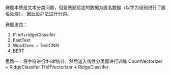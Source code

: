 赛题本质是文本分类问题，但是赛题给定的数据为匿名数据（以字为级别进行了匿名处理），
因此没办法进行分词。

赛题思路：
1. tf-idf+ridgeClassifer
2. FastText
3. Word2vec + TextCNN
4. BERT

思路一：将字符进行tf-idf统计，然后送入线性分类器进行训练
CountVectorizer + RidgeClassifer
TfidfVectorizer + RidgeClassifer

